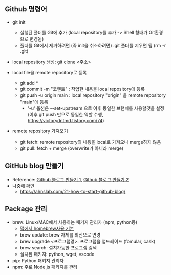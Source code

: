 ## Github 명령어
- git init
   - 실행된 폴더를 Git에 추가 (local repository를 추가 -> Shell 형태가 Git환경으로 변경됨)
   - 폴더를 Git에서 제거하려면 (즉 init을 취소하려면) .git 폴더를 지우면 됨 (rm -r .git)
- local repository 생성: git clone <주소>
- local file을 remote repository로 등록
   - git add *
   - git commit -m "코멘트" : 작업한 내용을 local repository에 등록
   - git push -u origin main : local repository "origin" 을 remote repository "main"에 등록
      - '-u' 옵션은 --set-upstream 으로 이후 동일한 브랜치를 사용할것을 설정 (이후 git push 만으로 동일한 역할 수행, https://victorydntmd.tistory.com/74)

- remote repository 가져오기
   - git fetch: remote repository의 내용을 local로 가져오나 merge하지 않음
   - git pull: fetch + merge (overwrite가 아니라 merge)
   
## GitHub blog 만들기
- Reference: [Github 블로그 만들기 1](https://supermemi.tistory.com/144), [Github 블로그 만들기 2](https://supermemi.tistory.com/145)
- 나중에 확인
   - https://ahnslab.com/21-how-to-start-github-blog/

## Package 관리
- brew: Linux/MAC에서 사용하는 패키지 관리자 (npm, python등)
   - [맥에서 homebrew사용 기본](https://iboxcomein.com/homebrew/)
   - brew update: brew 자체를 최신으로 변경
   - brew upgrade <프로그램명>: 프로그램을 업드레이드 (fomular, cask)
   - brew search: 설치가능한 프로그램 검색
   - 설치된 패키지: python, wget, vscode
- pip: Python 패키지 관리자
- npm: 주로 Node.js 패키지를 관리
